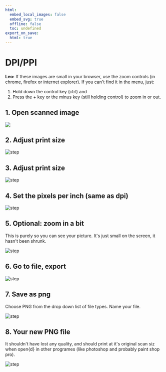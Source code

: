 ```yaml
---
html:
  embed_local_images: false
  embed_svg: true
  offline: false
  toc: undefined
export_on_save:
  html: true
---
```

# DPI/PPI

<!--![step](assets/1_open_scanned_image.jpg)-->

**Leo:** If these images are small in your browser, use the zoom controls (in chrome, firefox or internet explorer). If you can't find it in the menu, just:

1. Hold down the control key (ctrl) and 
2. Press the + key or the minus key (still holding control) to zoom in or out.  


## 1. Open scanned image

<img src="assets/1_open_scanned_image.jpg">

## 2. Adjust print size  

![step](assets/3_adjust_print_size.jpg)

## 3.  Adjust print size  

![step](assets/3_adjust_print_size.jpg)

## 4. Set the pixels per inch (same as dpi)  

![step](assets/4_set_pixels_per_inch.jpg)

## 5. Optional: zoom in a bit  

This is purely so you can see your picture. It's just small on the screen, it hasn't been shrunk.  

![step](assets/5_zoom_in_optional.jpg)

## 6. Go to file, export   

![step](assets/6_file_export.jpg)

## 7. Save as png  

Choose PNG from the drop down list of file types. Name your file.  

![step](assets/7_save_as_png.jpg)

## 8. Your new PNG file  

It shouldn't have lost any quality, and should print at it's original scan siz when open{d} in other programes (like photoshop and probably paint shop pro).  

![step](assets/8_printable_file.jpg)
